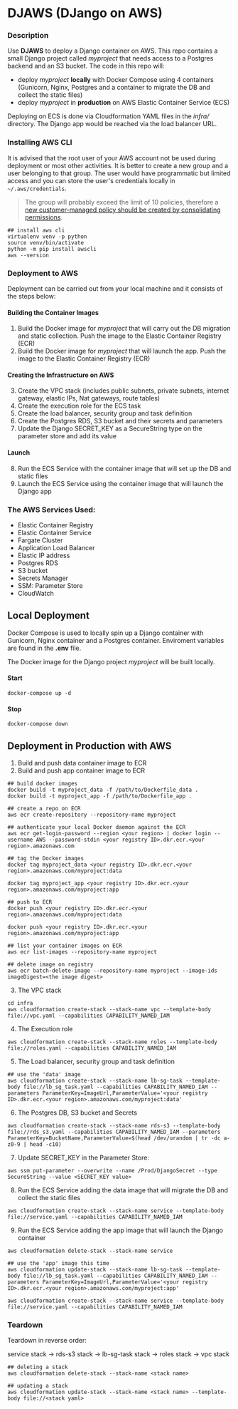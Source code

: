 # DJAWS (DJango on AWS)

### Description

Use **DJAWS** to deploy a Django container on AWS. This repo contains a small Django project called _myproject_ that needs access to a Postgres backend and an S3 bucket. The code in this repo will:

* deploy _myproject_ **locally** with Docker Compose using 4 containers (Gunicorn, Nginx, Postgres and a container to migrate the DB and collect the static files)
* deploy _myproject_ in **production** on AWS Elastic Container Service (ECS)

Deploying on ECS is done via Cloudformation YAML files in the _infra/_ directory. The Django app would be reached via the load balancer URL.


### Installing AWS CLI

It is advised that the root user of your AWS account not be used during deployment or most other activities. It is better to create a new group and a user belonging to that group. The user would have programmatic but limited access and you can store the user's credentials locally in `~/.aws/credentials`. 

> The group will probably exceed the limit of 10 policies, therefore a [new customer-managed policy should be created by consolidating permissions](https://stackoverflow.com/a/57875674/1037128).

```
## install aws cli
virtualenv venv -p python
source venv/bin/activate
python -m pip install awscli
aws --version
```

### Deployment to AWS

Deployment can be carried out from your local machine and it consists of the steps below:

#### Building the Container Images
1. Build the Docker image for _myproject_ that will carry out the DB migration and static collection. Push the image to the Elastic Container Registry (ECR)
2. Build the Docker image for _myproject_ that will launch the app. Push the image to the Elastic Container Registry (ECR)


#### Creating the Infrastructure on AWS
3. Create the VPC stack (includes public subnets, private subnets, internet gateway, elastic IPs, Nat gateways, route tables)
4. Create the execution role for the ECS task
5. Create the load balancer, security group and task definition
6. Create the Postgres RDS, S3 bucket and their secrets and parameters
7. Update the Django SECRET_KEY as a SecureString type on the parameter store and add its value

#### Launch
8. Run the ECS Service with the container image that will set up the DB and static files
9. Launch the ECS Service using the container image that will launch the Django app


### The AWS Services Used:

* Elastic Container Registry
* Elastic Container Service
* Fargate Cluster
* Application Load Balancer
* Elastic IP address
* Postgres RDS
* S3 bucket
* Secrets Manager
* SSM: Parameter Store
* CloudWatch


## Local Deployment

Docker Compose is used to locally spin up a Django container with Gunicorn, Nginx container and a Postgres container.
Enviroment variables are found in the **.env** file.

The Docker image for the Django project _myproject_ will be built locally.

#### Start

```docker-compose up -d```

#### Stop

```docker-compose down```


## Deployment in Production with AWS

1. Build and push data container image to ECR
2. Build and push app container image to ECR

```
## build docker images
docker build -t myproject_data -f /path/to/Dockerfile_data .
docker build -t myproject_app -f /path/to/Dockerfile_app .

## create a repo on ECR
aws ecr create-repository --repository-name myproject

## authenticate your local Docker daemon against the ECR
aws ecr get-login-password --region <your region> | docker login --username AWS --password-stdin <your registry ID>.dkr.ecr.<your region>.amazonaws.com

## tag the Docker images
docker tag myproject_data <your registry ID>.dkr.ecr.<your region>.amazonaws.com/myproject:data

docker tag myproject_app <your registry ID>.dkr.ecr.<your region>.amazonaws.com/myproject:app

## push to ECR
docker push <your registry ID>.dkr.ecr.<your region>.amazonaws.com/myproject:data

docker push <your registry ID>.dkr.ecr.<your region>.amazonaws.com/myproject:app

## list your container images on ECR
aws ecr list-images --repository-name myproject

## delete image on registry
aws ecr batch-delete-image --repository-name myproject --image-ids imageDigest=<the image digest>
```

3. The VPC stack

```
cd infra
aws cloudformation create-stack --stack-name vpc --template-body file://vpc.yaml --capabilities CAPABILITY_NAMED_IAM
```

4. The Execution role

```
aws cloudformation create-stack --stack-name roles --template-body file://roles.yaml --capabilities CAPABILITY_NAMED_IAM
```

5. The Load balancer, security group and task definition

```
## use the 'data' image
aws cloudformation create-stack --stack-name lb-sg-task --template-body file://lb_sg_task.yaml --capabilities CAPABILITY_NAMED_IAM --parameters ParameterKey=ImageUrl,ParameterValue='<your registry ID>.dkr.ecr.<your region>.amazonaws.com/myproject:data'
```

6. The Postgres DB, S3 bucket and Secrets

```
aws cloudformation create-stack --stack-name rds-s3 --template-body file://rds_s3.yaml --capabilities CAPABILITY_NAMED_IAM --parameters ParameterKey=BucketName,ParameterValue=$(head /dev/urandom | tr -dc a-z0-9 | head -c10)
```

7. Update SECRET_KEY in the Parameter Store:

```
aws ssm put-parameter --overwrite --name /Prod/DjangoSecret --type SecureString --value <SECRET_KEY value>
```

8. Run the ECS Service adding the data image that will migrate the DB and collect the static files

```
aws cloudformation create-stack --stack-name service --template-body file://service.yaml --capabilities CAPABILITY_NAMED_IAM
```

9. Run the ECS Service adding the app image that will launch the Django container

```
aws cloudformation delete-stack --stack-name service

## use the 'app' image this time
aws cloudformation update-stack --stack-name lb-sg-task --template-body file://lb_sg_task.yaml --capabilities CAPABILITY_NAMED_IAM --parameters ParameterKey=ImageUrl,ParameterValue='<your registry ID>.dkr.ecr.<your region>.amazonaws.com/myproject:app'

aws cloudformation create-stack --stack-name service --template-body file://service.yaml --capabilities CAPABILITY_NAMED_IAM
```

### Teardown

Teardown in reverse order:

service stack -> rds-s3 stack -> lb-sg-task stack -> roles stack -> vpc stack

```
## deleting a stack
aws cloudformation delete-stack --stack-name <stack name>

## updating a stack
aws cloudformation update-stack --stack-name <stack name> --template-body file://<stack yaml>
```
